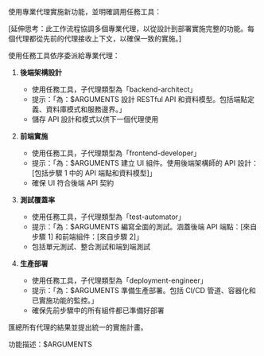 使用專業代理實施新功能，並明確調用任務工具：

[延伸思考：此工作流程協調多個專業代理，以從設計到部署實施完整的功能。每個代理都從先前的代理接收上下文，以確保一致的實施。]

使用任務工具依序委派給專業代理：

1. **後端架構設計**
   - 使用任務工具，子代理類型為「backend-architect」
   - 提示：「為：$ARGUMENTS 設計 RESTful API 和資料模型。包括端點定義、資料庫模式和服務邊界。」
   - 儲存 API 設計和模式以供下一個代理使用

2. **前端實施**
   - 使用任務工具，子代理類型為「frontend-developer」
   - 提示：「為：$ARGUMENTS 建立 UI 組件。使用後端架構師的 API 設計：[包括步驟 1 中的 API 端點和資料模型]」
   - 確保 UI 符合後端 API 契約

3. **測試覆蓋率**
   - 使用任務工具，子代理類型為「test-automator」
   - 提示：「為：$ARGUMENTS 編寫全面的測試。涵蓋後端 API 端點：[來自步驟 1] 和前端組件：[來自步驟 2]」
   - 包括單元測試、整合測試和端到端測試

4. **生產部署**
   - 使用任務工具，子代理類型為「deployment-engineer」
   - 提示：「為：$ARGUMENTS 準備生產部署。包括 CI/CD 管道、容器化和已實施功能的監控。」
   - 確保先前步驟中的所有組件都已準備好部署

匯總所有代理的結果並提出統一的實施計畫。

功能描述：$ARGUMENTS